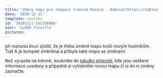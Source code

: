 ```yaml
---
title: 'Změny mapy pro [mapový trénink Kanice - Babice](https://zabiny.club/data/events/2020/20201211-284cdd62)'
date: '2020-12-11'
template: novinka
id: '20201211-161356000'
user: 'Luděk Finstrle'
pictures:
---
```

při roznosu kluci zjistili, že je třeba změnit mapu kvůli novým hustníkům. Trať A je komplet změněná a přibyla také mapa se změnami.

Než vyrazíte na trénink, koukněte do [tabulky příjezdů](https://docs.google.com/spreadsheets/d/1kBkz4fRNtzndRUKCsunOPk2Y1SbF5ij5ZxqUe33MZ1w/edit#gid=290019149), kde jsou veškeré informace uvedeny a případně si vytiskněte novou mapu či si do ní změny zaznačte.
